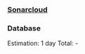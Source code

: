 ### [Sonarcloud](https://sonarcloud.io/summary/overall?id=Intzer_bsuir-ciir-java&branch=main)
### Database
Estimation: 1 day
Total: -